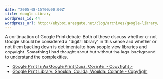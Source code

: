 ```yaml
---
date: "2005-08-15T00:00:00Z"
title: Google Library
wordpress_id: 44
wordpress_url: http://ebybox.aresgate.net/blog/archives/google-library/
---
```

<p>A continuation of Google Print debate. Both of these discuss whether or not Google should be considered a "digital library" in this sense and whether or not them backing down is detrimental to how people view libraries and copyright. Something I had thought about but without the legal background to understand the complexities.</p>
<ul>
<li><a href="http://www.corante.com/copyfight/archives/2005/08/15/google_print_is_as_google_print_does.php">Google Print Is As Google Print Does: Corante > Copyfight > </a></li>
<li><a href="http://www.corante.com/copyfight/archives/2005/08/15/google_print_library_shoulda_coulda_woulda.php">Google Print Library: Shoulda, Coulda, Woulda: Corante - Copyfight </a>
</li>
</ul>

